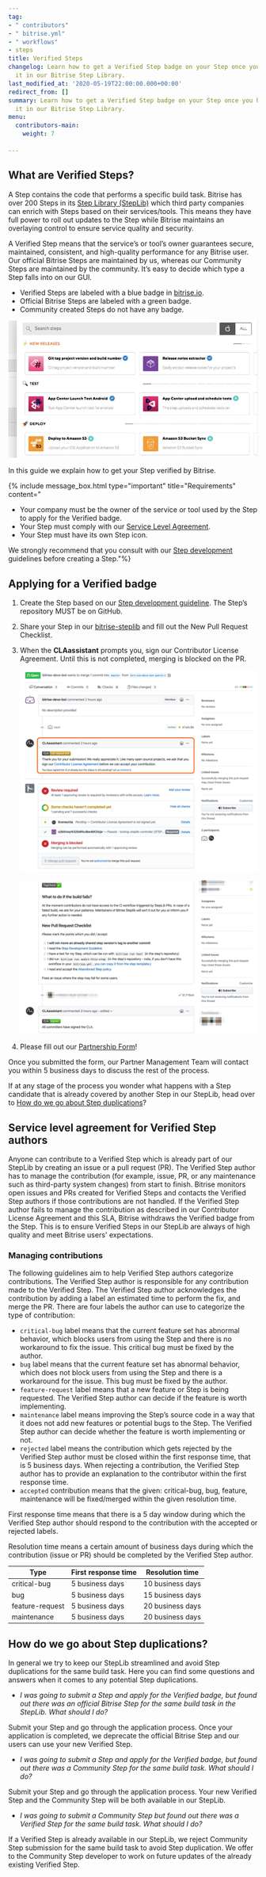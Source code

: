 ```yaml
---
tag:
- " contributors"
- " bitrise.yml"
- " workflows"
- steps
title: Verified Steps
changelog: Learn how to get a Verified Step badge on your Step once you have shared
  it in our Bitrise Step Library.
last_modified_at: '2020-05-19T22:00:00.000+00:00'
redirect_from: []
summary: Learn how to get a Verified Step badge on your Step once you have shared
  it in our Bitrise Step Library.
menu:
  contributors-main:
    weight: 7

---
```

## What are Verified Steps?

A Step contains the code that performs a specific build task. Bitrise has over 200 Steps in its [Step Library (StepLib)](https://github.com/bitrise-io/bitrise-steplib) which third party companies can enrich with Steps based on their services/tools. This means they have full power to roll out updates to the Step while Bitrise maintains an overlaying control to ensure service quality and security.

A Verified Step means that the service’s or tool’s owner guarantees secure, maintained, consistent, and high-quality performance for any Bitrise user. Our official Bitrise Steps are maintained by us, whereas our Community Steps are maintained by the community. It’s easy to decide which type a Step falls into on our GUI.

* Verified Steps are labeled with a blue badge in [bitrise.io](http://bitrise.io/ "http://bitrise.io").
* Official Bitrise Steps are labeled with a green badge.
* Community created Steps do not have any badge.

![](/img/verifiedsteplist.jpg)

In this guide we explain how to get your Step verified by Bitrise.

{% include message_box.html type="important" title="Requirements" content="

* Your company must be the owner of the service or tool used by the Step to apply for the Verified badge.
* Your Step must comply with our [Service Level Agreement](/contributors/verified-steps/#service-level-agreement-for-verified-step-authors).
* Your Step must have its own Step icon.

We strongly recommend that you consult with our [Step development](/contributors/create-your-own-step/) guidelines before creating a Step."%}

## Applying for a Verified badge

1. Create the Step based on our [Step development guideline](https://devcenter.bitrise.io/contributors/create-your-own-step/ "https://devcenter.bitrise.io/contributors/create-your-own-step/"). The Step’s repository MUST be on GitHub.
2. Share your Step in our [bitrise-steplib](https://github.com/bitrise-io/bitrise-steplib) and fill out the New Pull Request Checklist.
3. When the **CLAassistant** prompts you, sign our Contributor License Agreement. Until this is not completed, merging is blocked on the PR.

   ![](/img/cla.jpg)

   ![](/img/checklist.jpg)
4. Please fill out our [Partnership Form](https://bitrise.typeform.com/to/YnY8KftK)! 

Once you submitted the form, our Partner Management Team will contact you within 5 business days to discuss the rest of the process. 

If at any stage of the process you wonder what happens with a Step candidate that is already covered by another Step in our StepLib, head over to [How do we go about Step duplications](/contributors/verified-steps/#how-do-we-go-about-step-duplications)?

## Service level agreement for Verified Step authors

Anyone can contribute to a Verified Step which is already part of our StepLib by creating an issue or a pull request (PR). The Verified Step author has to manage the contribution (for example, issue, PR, or any maintenance such as third-party system changes) from start to finish. Bitrise monitors open issues and PRs created for Verified Steps and contacts the Verified Step authors if those contributions are not handled. If the Verified Step author fails to manage the contribution as described in our Contributor License Agreement and this SLA, Bitrise withdraws the Verified badge from the Step. This is to ensure Verified Steps in our StepLib are always of high quality and meet Bitrise users' expectations.

### Managing contributions

The following guidelines aim to help Verified Step authors categorize contributions. The Verified Step author is responsible for any contribution made to the Verified Step. The Verified Step author acknowledges the contribution by adding a label an estimated time to perform the fix, and merge the PR. There are four labels the author can use to categorize the type of contribution:

* `critical-bug` label means that the current feature set has abnormal behavior, which blocks users from using the Step and there is no workaround to fix the issue. This critical bug must be fixed by the author.
* `bug` label means that the current feature set has abnormal behavior, which does not block users from using the Step and there is a workaround for the issue. This bug must be fixed by the author.
* `feature-request` label means that a new feature or Step is being requested. The Verified Step author can decide if the feature is worth implementing.
* `maintenance` label means improving the Step’s source code in a way that it does not add new features or potential bugs to the Step. The Verified Step author can decide whether the feature is worth implementing or not.
* `rejected` label means the contribution which gets rejected by the Verified Step author must be closed within the first response time, that is 5 business days. When rejecting a contribution, the Verified Step author has to provide an explanation to the contributor within the first response time.
* `accepted` contribution means that the given: critical-bug, bug, feature, maintenance will be fixed/merged within the given resolution time.

First response time means that there is a 5 day window during which the Verified Step author should respond to the contribution with the accepted or rejected labels.

Resolution time means a certain amount of business days during which the contribution (issue or PR) should be completed by the Verified Step author.

| Type | First response time | Resolution time |
| --- | --- | --- |
| critical-bug | 5 business days | 10 business days |
| bug | 5 business days | 15 business days |
| feature-request | 5 business days | 20 business days |
| maintenance | 5 business days | 20 business days |

## How do we go about Step duplications?

In general we try to keep our StepLib streamlined and avoid Step duplications for the same build task. Here you can find some questions and answers when it comes to any potential Step duplications.

* _I was going to submit a Step and apply for the Verified badge, but found out there was an official Bitrise Step for the same build task in the StepLib. What should I do?_

Submit your Step and go through the application process. Once your application is completed, we deprecate the official Bitrise Step and our users can use your new Verified Step.

* _I was going to submit a Step and apply for the Verified badge, but found out there was a Community Step for the same build task. What should I do?_

Submit your Step and go through the application process. Your new Verified Step and the Community Step will be both available in our StepLib.

* _I was going to submit a Community Step but found out there was a Verified Step for the same build task. What should I do?_

If a Verified Step is already available in our StepLib, we reject Community Step submission for the same build task to avoid Step duplication. We offer to the Community Step developer to work on future updates of the already existing Verified Step.